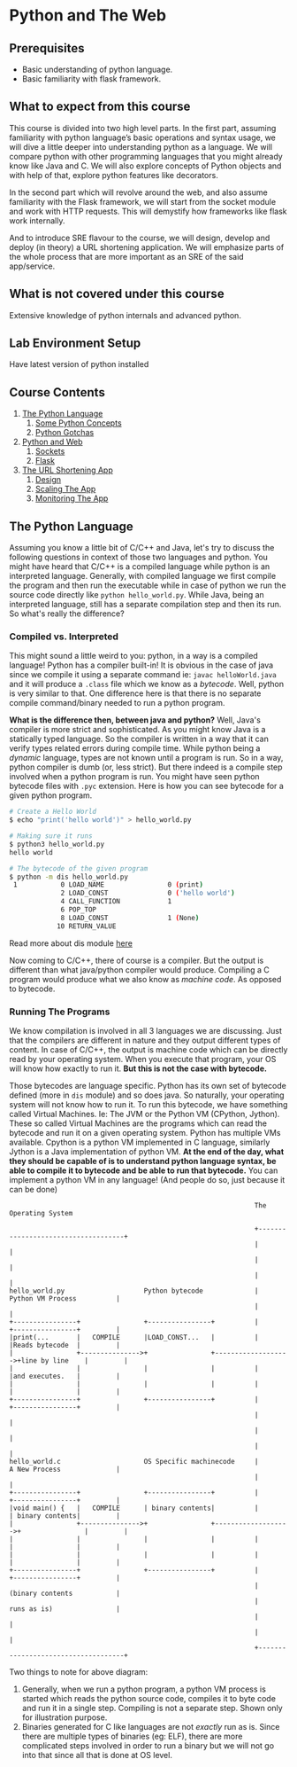 # Python and The Web

## Prerequisites

- Basic understanding of python language.
- Basic familiarity with flask framework.

## What to expect from this course

This course is divided into two high level parts. In the first part, assuming familiarity with python language’s basic operations and syntax usage, we will dive a little deeper into understanding python as a language. We will compare python with other programming languages that you might already know like Java and C. We will also explore concepts of Python objects and with help of that, explore python features like decorators.

In the second part which will revolve around the web, and also assume familiarity with the Flask framework, we will start from the socket module and work with HTTP requests. This will demystify how frameworks like flask work internally.

And to introduce SRE flavour to the course, we will design, develop and deploy (in theory) a URL shortening application. We will emphasize parts of the whole process that are more important as an SRE of the said app/service.

## What is not covered under this course

Extensive knowledge of python internals and advanced python.

## Lab Environment Setup

Have latest version of python installed

## Course Contents

1. [The Python Language](https://linkedin.github.io/school-of-sre/level101/python_web/intro/#the-python-language)
      1. [Some Python Concepts](https://linkedin.github.io/school-of-sre/level101/python_web/python-concepts/)
      2. [Python Gotchas](https://linkedin.github.io/school-of-sre/level101/python_web/python-concepts/#some-gotchas)
2. [Python and Web](https://linkedin.github.io/school-of-sre/level101/python_web/python-web-flask/)
      1. [Sockets](https://linkedin.github.io/school-of-sre/level101/python_web/python-web-flask/#sockets)
      2. [Flask](https://linkedin.github.io/school-of-sre/level101/python_web/python-web-flask/#flask)
3. [The URL Shortening App](https://linkedin.github.io/school-of-sre/level101/python_web/url-shorten-app/)
      1. [Design](https://linkedin.github.io/school-of-sre/level101/python_web/url-shorten-app/#design)
      2. [Scaling The App](https://linkedin.github.io/school-of-sre/level101/python_web/sre-conclusion/#scaling-the-app)
      3. [Monitoring The App](https://linkedin.github.io/school-of-sre/level101/python_web/sre-conclusion/#monitoring-strategy)

## The Python Language

Assuming you know a little bit of C/C++ and Java, let's try to discuss the following questions in context of those two languages and python. You might have heard that C/C++ is a compiled language while python is an interpreted language. Generally, with compiled language we first compile the program and then run the executable while in case of python we run the source code directly like `python hello_world.py`. While Java, being an interpreted language, still has a separate compilation step and then its run. So what's really the difference?

### Compiled vs. Interpreted

This might sound a little weird to you: python, in a way is a compiled language! Python has a compiler built-in! It is obvious in the case of java since we compile it using a separate command ie: `javac helloWorld.java` and it will produce a `.class` file which we know as a _bytecode_. Well, python is very similar to that. One difference here is that there is no separate compile command/binary needed to run a python program.

**What is the difference then, between java and python?**
Well, Java's compiler is more strict and sophisticated. As you might know Java is a statically typed language. So the compiler is written in a way that it can verify types related errors during compile time. While python being a _dynamic_ language, types are not known until a program is run. So in a way, python compiler is dumb (or, less strict). But there indeed is a compile step involved when a python program is run. You might have seen python bytecode files with `.pyc` extension. Here is how you can see bytecode for a given python program.

```bash
# Create a Hello World
$ echo "print('hello world')" > hello_world.py

# Making sure it runs
$ python3 hello_world.py
hello world

# The bytecode of the given program
$ python -m dis hello_world.py
 1           0 LOAD_NAME                0 (print)
             2 LOAD_CONST               0 ('hello world')
             4 CALL_FUNCTION            1
             6 POP_TOP
             8 LOAD_CONST               1 (None)
            10 RETURN_VALUE
```

Read more about dis module [here](https://docs.python.org/3/library/dis.html)

Now coming to C/C++, there of course is a compiler. But the output is different than what java/python compiler would produce. Compiling a C program would produce what we also know as _machine code_. As opposed to bytecode.

### Running The Programs

We know compilation is involved in all 3 languages we are discussing. Just that the compilers are different in nature and they output different types of content. In case of C/C++, the output is machine code which can be directly read by your operating system. When you execute that program, your OS will know how exactly to run it. **But this is not the case with bytecode.**

Those bytecodes are language specific. Python has its own set of bytecode defined (more in `dis` module) and so does java. So naturally, your operating system will not know how to run it. To run this bytecode, we have something called Virtual Machines. Ie: The JVM or the Python VM (CPython, Jython). These so called Virtual Machines are the programs which can read the bytecode and run it on a given operating system. Python has multiple VMs available. Cpython is a python VM implemented in C language, similarly Jython is a Java implementation of python VM. **At the end of the day, what they should be capable of is to understand python language syntax, be able to compile it to bytecode and be able to run that bytecode.** You can implement a python VM in any language! (And people do so, just because it can be done)

```
                                                              The Operating System

                                                              +------------------------------------+
                                                              |                                    |
                                                              |                                    |
                                                              |                                    |
hello_world.py                    Python bytecode             |         Python VM Process          |
                                                              |                                    |
+----------------+                +----------------+          |         +----------------+         |
|print(...       |   COMPILE      |LOAD_CONST...   |          |         |Reads bytecode  |         |
|                +--------------->+                +------------------->+line by line    |         |
|                |                |                |          |         |and executes.   |         |
|                |                |                |          |         |                |         |
+----------------+                +----------------+          |         +----------------+         |
                                                              |                                    |
                                                              |                                    |
                                                              |                                    |
hello_world.c                     OS Specific machinecode     |         A New Process              |
                                                              |                                    |
+----------------+                +----------------+          |         +----------------+         |
|void main() {   |   COMPILE      | binary contents|          |         | binary contents|         |
|                +--------------->+                +------------------->+                |         |
|                |                |                |          |         |                |         |
|                |                |                |          |         |                |         |
+----------------+                +----------------+          |         +----------------+         |
                                                              |         (binary contents           |
                                                              |         runs as is)                |
                                                              |                                    |
                                                              |                                    |
                                                              +------------------------------------+
```

Two things to note for above diagram:

1. Generally, when we run a python program, a python VM process is started which reads the python source code, compiles it to byte code and run it in a single step. Compiling is not a separate step. Shown only for illustration purpose.
2. Binaries generated for C like languages are not _exactly_ run as is. Since there are multiple types of binaries (eg: ELF), there are more complicated steps involved in order to run a binary but we will not go into that since all that is done at OS level.
